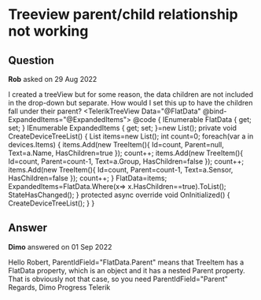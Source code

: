 # Treeview parent/child relationship not working

## Question

**Rob** asked on 29 Aug 2022

I created a treeView but for some reason, the data children are not included in the drop-down but separate. How would I set this up to have the children fall under their parent? <TelerikTreeView Data="@FlatData" @bind-ExpandedItems="@ExpandedItems"> <TreeViewBindings> <TreeViewBinding ParentIdField="FlatData.Parent" /> </TreeViewBindings> </TelerikTreeView> @code { IEnumerable<TreeItem> FlatData { get; set; } IEnumerable<object> ExpandedItems { get; set; }=new List<TreeItem>(); private void CreateDeviceTreeList() { List<TreeItem> items=new List<TreeItem>(); int count=0; foreach(var a in devices.Items) { items.Add(new TreeItem(){ Id=count, Parent=null, Text=a.Name, HasChildren=true }); count++; items.Add(new TreeItem(){ Id=count, Parent=count-1, Text=a.Group, HasChildren=false }); count++; items.Add(new TreeItem(){ Id=count, Parent=count-1, Text=a.Sensor, HasChildren=false }); count++; } FlatData=items; ExpandedItems=FlatData.Where(x=> x.HasChildren==true).ToList(); StateHasChanged(); } protected async override void OnInitialized() { CreateDeviceTreeList(); } }

## Answer

**Dimo** answered on 01 Sep 2022

Hello Robert, ParentIdField="FlatData.Parent" means that TreeItem has a FlatData property, which is an object and it has a nested Parent property. That is obviously not that case, so you need ParentIdField="Parent" Regards, Dimo Progress Telerik
